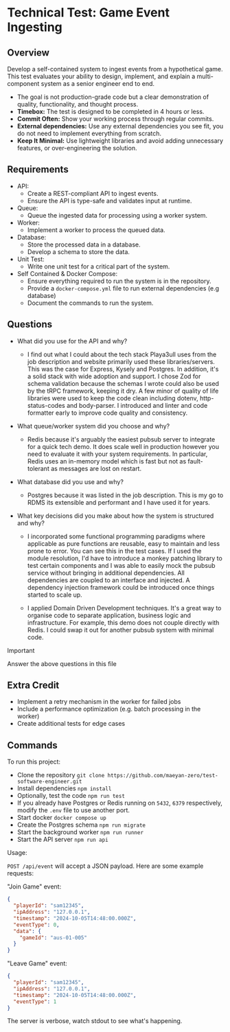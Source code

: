 # Technical Test: Game Event Ingesting

## Overview

Develop a self-contained system to ingest events from a hypothetical game.
This test evaluates your ability to design, implement, and explain a multi-component system as a senior engineer end to end.

- The goal is not production-grade code but a clear demonstration of quality, functionality, and thought process.
- **Timebox:** The test is designed to be completed in 4 hours or less.
- **Commit Often:** Show your working process through regular commits.
- **External dependencies:** Use any external dependencies you see fit, you do not need to implement everything from scratch.
- **Keep It Minimal:** Use lightweight libraries and avoid adding unnecessary features, or over-engineering the solution.

## Requirements

- API:
  - Create a REST-compliant API to ingest events.
  - Ensure the API is type-safe and validates input at runtime.
- Queue:
  - Queue the ingested data for processing using a worker system.
- Worker:
  - Implement a worker to process the queued data.
- Database:
  - Store the processed data in a database.
  - Develop a schema to store the data.
- Unit Test:
  - Write one unit test for a critical part of the system.
- Self Contained & Docker Compose:
  - Ensure everything required to run the system is in the repository.
  - Provide a `docker-compose.yml` file to run external dependencies (e.g database)
  - Document the commands to run the system.

## Questions

- What did you use for the API and why?

  - I find out what I could about the tech stack Playa3ull uses from the job description and website primarily
    used these libraries/servers. This was the case for Express, Kysely and Postgres. In addition, it's a solid stack
    with wide adoption and support. I chose Zod for schema validation because the schemas I wrote could also be used by
    the tRPC framework, keeping it dry. A few minor of quality of life libraries were used to keep the code clean
    including dotenv, http-status-codes and body-parser. I introduced and linter and code formatter early to improve
    code quality and consistency.

- What queue/worker system did you choose and why?

  - Redis because it's arguably the easiest pubsub server to integrate for a quick tech demo. It does scale well in
    production however you need to evaluate it with your system requirements. In particular, Redis uses an in-memory model
    which is fast but not as fault-tolerant as messages are lost on restart.

- What database did you use and why?

  - Postgres because it was listed in the job description. This is my go to RDMS its extensible and performant and I
    have used it for years.

- What key decisions did you make about how the system is structured and why?

  - I incorporated some functional programming paradigms where applicable as pure functions are reusable, easy to
    maintain and less prone to error. You can see this in the test cases. If I used the module resolution, I'd have
    to introduce a monkey patching library to test certain components and I was able to easily mock the pubsub service
    without bringing in additional dependencies. All dependencies are coupled to an interface and injected. A dependency
    injection framework could be introduced once things started to scale up.

  - I applied Domain Driven Development techniques. It's a great way to organise code to separate application, business
    logic and infrastructure. For example, this demo does not couple directly with Redis. I could swap it out for another
    pubsub system with minimal code.

> [!IMPORTANT]
> Answer the above questions in this file

## Extra Credit

- Implement a retry mechanism in the worker for failed jobs
- Include a performance optimization (e.g. batch processing in the worker)
- Create additional tests for edge cases

## Commands

To run this project:

- Clone the repository `git clone https://github.com/maeyan-zero/test-software-engineer.git`
- Install dependencies `npm install`
- Optionally, test the code `npm run test`
- If you already have Postgres or Redis running on `5432`, `6379` respectively,
  modify the `.env` file to use another port.
- Start docker `docker compose up`
- Create the Postgres schema `npm run migrate`
- Start the background worker `npm run runner`
- Start the API server `npm run api`

Usage:

`POST /api/event` will accept a JSON payload. Here are some example requests:

"Join Game" event:

```json
{
  "playerId": "sam12345",
  "ipAddress": "127.0.0.1",
  "timestamp": "2024-10-05T14:48:00.000Z",
  "eventType": 0,
  "data": {
    "gameId": "aus-01-005"
  }
}
```

"Leave Game" event:

```json
{
  "playerId": "sam12345",
  "ipAddress": "127.0.0.1",
  "timestamp": "2024-10-05T14:48:00.000Z",
  "eventType": 1
}
```

The server is verbose, watch stdout to see what's happening.
